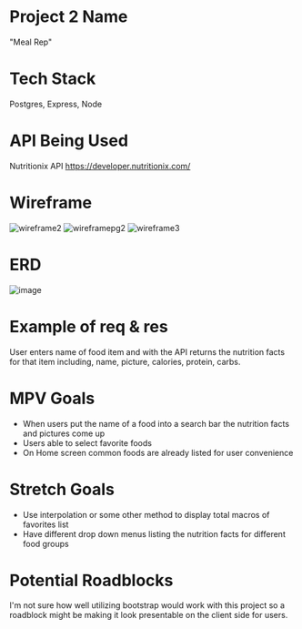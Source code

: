 # Project 2 Name
"Meal Rep"

# Tech Stack
Postgres, Express, Node

# API Being Used
Nutritionix API
https://developer.nutritionix.com/

# Wireframe 
![wireframe2](https://user-images.githubusercontent.com/92189229/141520685-8be6934b-b83e-4aac-b571-f2607328667d.png)
![wireframepg2](https://user-images.githubusercontent.com/92189229/141521121-629b7a89-e712-4149-8abb-09ad28cd4807.PNG)
![wireframe3](https://user-images.githubusercontent.com/92189229/141521271-95c188db-5c30-41c5-8b9c-ab647821cf16.PNG)

# ERD 
![image](https://user-images.githubusercontent.com/92189229/141525634-5f6cb6ee-3c7c-4024-b43e-27d8ad69c30b.png)

# Example of req & res
User enters name of food item and with the API returns the nutrition facts for that item including, name, picture, calories, protein, carbs.

# MPV Goals
* When users put the name of a food into a search bar the nutrition facts and pictures come up 
* Users able to select favorite foods
* On Home screen common foods are already listed for user convenience

# Stretch Goals
* Use interpolation or some other method to display total macros of favorites list 
* Have different drop down menus listing the nutrition facts for different food groups 

# Potential Roadblocks
I'm not sure how well utilizing bootstrap would work with this project so a roadblock might be making it look presentable on the client side for users.





